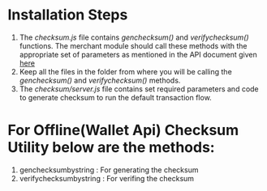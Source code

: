 # Installation Steps
 1. The *checksum.js* file contains *genchecksum()* and *verifychecksum()* functions. The merchant module should call these methods with the appropriate set of parameters as mentioned in the API document given [here][link1]
 2. Keep all the files in the folder from where you will be calling the *genchecksum()* and *verifychecksum()* methods. 
 3. The *checksum/server.js* file contains set required parameters and code to generate checksum to run the default transaction flow.

   [link1]: https://developer.paytm.com/docs



# For Offline(Wallet Api) Checksum Utility below are the methods:
  1. genchecksumbystring : For generating the checksum
  2. verifychecksumbystring : For verifing the checksum

